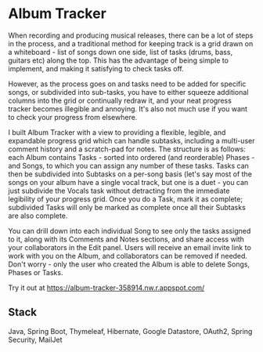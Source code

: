 # Album Tracker
When recording and producing musical releases, there can be a lot of steps in the process, and a traditional method for keeping track is a grid drawn on a whiteboard - list of songs down one side, list of tasks (drums, bass, guitars etc) along the top. This has the advantage of being simple to implement, and making it satisfying to check tasks off.

However, as the process goes on and tasks need to be added for specific songs, or subdivided into sub-tasks, you have to either squeeze additional columns into the grid or continually redraw it, and your neat progress tracker becomes illegible and annoying. It's also not much use if you want to check your progress from elsewhere.

I built Album Tracker with a view to providing a flexible, legible, and expandable progress grid which can handle subtasks, including a multi-user comment history and a scratch-pad for notes. The structure is as follows: each Album contains Tasks - sorted into ordered (and reorderable) Phases - and Songs, to which you can assign any number of these tasks. Tasks can then be subdivided into Subtasks on a per-song basis (let's say most of the songs on your album have a single vocal track, but one is a duet - you can just subdivide the Vocals task without detracting from the immediate legibility of your progress grid. Once you do a Task, mark it as complete; subdivided Tasks will only be marked as complete once all their Subtasks are also complete.

You can drill down into each individual Song to see only the tasks assigned to it, along with its Comments and Notes sections, and share access with your collaborators in the Edit panel. Users will receive an email invite link to work with you on the Album, and collaborators can be removed if needed. Don't worry - only the user who created the Album is able to delete Songs, Phases or Tasks.

Try it out at https://album-tracker-358914.nw.r.appspot.com/

## Stack
Java, Spring Boot, Thymeleaf, Hibernate, Google Datastore, OAuth2, Spring Security, MailJet
